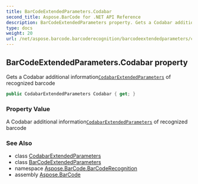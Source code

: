 ```yaml
---
title: BarCodeExtendedParameters.Codabar
second_title: Aspose.BarCode for .NET API Reference
description: BarCodeExtendedParameters property. Gets a Codabar additional informationCodabarExtendedParameters of recognized barcode
type: docs
weight: 20
url: /net/aspose.barcode.barcoderecognition/barcodeextendedparameters/codabar/
---
```

## BarCodeExtendedParameters.Codabar property

Gets a Codabar additional information[`CodabarExtendedParameters`](../../codabarextendedparameters/) of recognized barcode

```csharp
public CodabarExtendedParameters Codabar { get; }
```

### Property Value

A Codabar additional information[`CodabarExtendedParameters`](../../codabarextendedparameters/) of recognized barcode

### See Also

* class [CodabarExtendedParameters](../../codabarextendedparameters/)
* class [BarCodeExtendedParameters](../)
* namespace [Aspose.BarCode.BarCodeRecognition](../../../aspose.barcode.barcoderecognition/)
* assembly [Aspose.BarCode](../../../)


